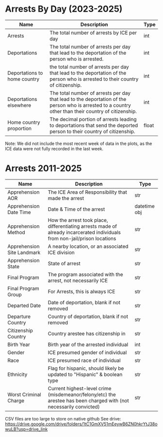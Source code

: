 Arrests By Day (2023-2025)
====

| Name                         | Description                                                                                                                                          | Type  |
|------------------------------|------------------------------------------------------------------------------------------------------------------------------------------------------|-------|
| Arrests                      | The total number of arrests by ICE per day                                                                                                           | int   |
| Deportations                 | The total number of arrests per day that lead to the deportation of the person who is arrested.                                                      | int   |
| Deportations to home country | the total number of arrests per day that lead to the deportation of the person who is arrested to their country of citizenship.                      | int   |
| Deportations elsewhere       | The total number of arrests per day that lead to the deportation of the person who is arrested to a country other than their country of citizenship. | int   |
| Home country proportion      | The decimal portion of arrests leading to deportations that send the deported person to their country of citizenship.                                | float |

Note: We did not include the most recent week of data in the plots, as the ICE data were not fully recorded in the last week.

Arrests 2011-2025
====
|Name | Description | Type |
|-|-|-|
|Apprehension AOR|The ICE Area of Responsibility that made the arrest|str|
|Apprehension Date Time|Date & Time of the arrest|datetime obj|
|Apprehension Method|How the arrest took place, differentiating arrests made of already incarcerated individuals from non-jail/prison locations|str|
|Apprehension Site Landmark|A nearby location, or an associated ICE division|str|
|Apprehension State|State of arrest|str|
|Final Program|The program associated with the arrest, not necessarily ICE|str|
|Final Program Group|For Arrests, this is always ICE|str|
|Departed Date|Date of deportation, blank if not removed|str|
|Departure Country|Country of deportation, blank if not removed|str|
|Citizenship Country|Country arestee has citizenship in|str|
|Birth Year|Birth year of the arrested individual|int|
|Gender|ICE presumed gender of individual|str|
|Race|ICE presumed race of individual|str|
|Ethnicity|Flag for hispanic, should likely be updated to "Hispanic" & boolean type|str|
|Worst Criminal Charge|Current highest-level crime (misdemeanor/felony/etc) the arestee has been charged with (not necessarily convicted)|str|

CSV files are too large to store on native github
See drive: https://drive.google.com/drive/folders/1tC1GmXV51mEeywB6ZN0hkrYtJ38owuLB?usp=drive_link
